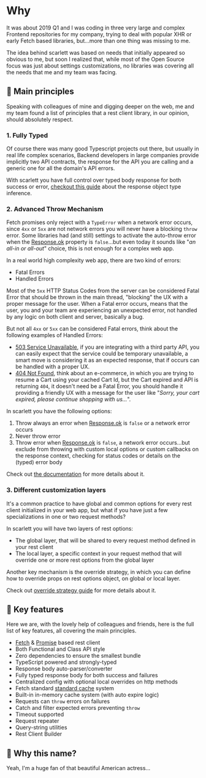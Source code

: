# Why

It was about 2019 Q1 and I was coding in three very large and complex Frontend repositories for my company, trying to deal with popular XHR or early Fetch based libraries, but...more than one thing was missing to me.

The idea behind scarlett was based on needs that initially appeared so obvious to me, but soon I realized that, while most of the Open Source focus was just about settings customizations, no libraries was covering all the needs that me and my team was facing.

## 📕 Main principles

Speaking with colleagues of mine and digging deeper on the web, me and my team found a list of principles that a rest client library, in our opinion, should absolutely respect.

### 1. Fully Typed

Of course there was many good Typescript projects out there, but usually in real life complex scenarios, Backend developers in large companies provide implicitly two API contracts, the response for the API you are calling and a generic one for all the domain's API errors.

With scarlett you have full control over typed body response for both success or error, [checkout this guide](/api/response-object) about the response object type inference.

### 2. Advanced Throw Mechanism

Fetch promises only reject with a `TypeError` when a network error occurs, since `4xx` or `5xx` are not network errors you will never have a blocking `throw` error. Some libraries had (and still) settings to activate the auto-throw error when the [Response.ok](https://developer.mozilla.org/en-US/docs/Web/API/Response/ok) property is `false`...but even today it sounds like "*an all-in or all-out*" choice, this is not enough for a complex web app.

In a real world high complexity web app, there are two kind of errors:
* Fatal Errors
* Handled Errors

Most of the `5xx` HTTP Status Codes from the server can be considered Fatal Error that should be thrown in the main thread, "blocking" the UX with a proper message for the user. When a Fatal error occurs, means that the user, you and your team are experiencing an unexpected error, not handled by any logic on both client and server, basically a bug.

But not all `4xx` or `5xx` can be considered Fatal errors, think about the following examples of Handled Errors:
* [503 Service Unavailable](https://developer.mozilla.org/en-US/docs/Web/HTTP/Status/503), if you are integrating with a third party API, you can easily expect that the service could be temporary unavailable, a smart move is considering it as an expected response, that if occurs can be handled with a proper UX.
* [404 Not Found](https://developer.mozilla.org/en-US/docs/Web/HTTP/Status/404), think about an e-commerce, in which you are trying to resume a Cart using your cached Cart Id, but the Cart expired and API is returning `404`, it doesn't need be a Fatal Error, you should handle it providing a friendly UX with a message for the user like "*Sorry, your cart expired, please continue shopping with us...*".

In scarlett you have the following options:
1. Throw always an error when [Response.ok](https://developer.mozilla.org/en-US/docs/Web/API/Response/ok) is `false` or a network error occurs
2. Never throw error
3. Throw error when [Response.ok](https://developer.mozilla.org/en-US/docs/Web/API/Response/ok) is `false`, a network error occurs...but exclude from throwing with custom local options or custom callbacks on the response context, checking for status codes or details on the (typed) error body

Check out [the documentation](/api/functional#throwexcluding) for more details about it.

### 3. Different customization layers

It's a common practice to have global and common options for every rest client initialized in your web app, but what if you have just a few specializations in one or two request methods?

In scarlett you will have two layers of rest options:
* The global layer, that will be shared to every request method defined in your rest client
* The local layer, a specific context in your request method that will override one or more rest options from the global layer

Another key mechanism is the override strategy, in which you can define how to override props on rest options object, on global or local layer.

Check out [override strategy guide](/api/rest-client-options#overridestrategy) for more details about it.

## 💎 Key features

Here we are, with the lovely help of colleagues and friends, here is the full list of key features, all covering the main principles.

* [Fetch](https://developer.mozilla.org/en-US/docs/Web/API/Fetch_API) & [Promise](https://developer.mozilla.org/en-US/docs/Web/JavaScript/Reference/Global_Objects/Promise) based rest client
* Both Functional and Class API style
* Zero dependencies to ensure the smallest bundle
* TypeScript powered and strongly-typed
* Response body auto-parser/converter
* Fully typed response body for both success and failures
* Centralized config with optional local overrides on http methods
* Fetch standard [standard cache](https://developer.mozilla.org/en-US/docs/Web/API/Request/cache) system
* Built-in in-memory cache system (with auto expire logic)
* Requests can `throw` errors on failures
* Catch and filter expected errors preventing `throw`
* Timeout supported
* Request repeater
* Query-string utilities
* Rest Client Builder

## 😬 Why this name?

Yeah, I'm a huge fan of that beautiful American actress...
